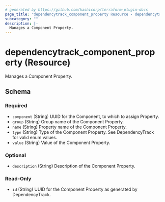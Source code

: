 ```yaml
---
# generated by https://github.com/hashicorp/terraform-plugin-docs
page_title: "dependencytrack_component_property Resource - dependencytrack"
subcategory: ""
description: |-
  Manages a Component Property.
---
```


# dependencytrack_component_property (Resource)

Manages a Component Property.



<!-- schema generated by tfplugindocs -->
## Schema

### Required

- `component` (String) UUID for the Component, to which to assign Property.
- `group` (String) Group name of the Component Property.
- `name` (String) Property name of the Component Property.
- `type` (String) Type of the Component Property. See DependencyTrack for valid enum values.
- `value` (String) Value of the Component Property.

### Optional

- `description` (String) Description of the Component Property.

### Read-Only

- `id` (String) UUID for the Component Property as generated by DependencyTrack.
